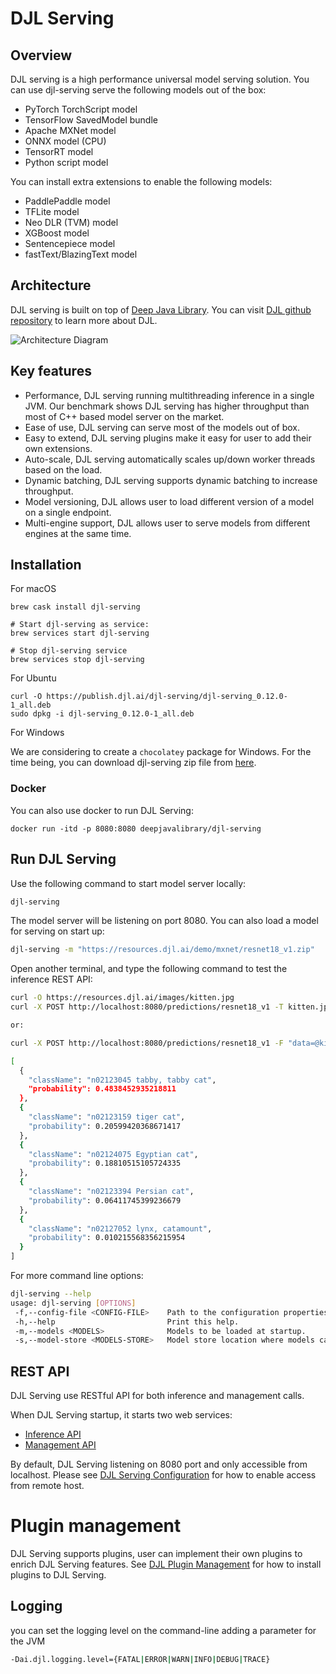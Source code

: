 # DJL Serving

## Overview

DJL serving is a high performance universal model serving solution. You can use djl-serving serve the
following models out of the box:

- PyTorch TorchScript model
- TensorFlow SavedModel bundle
- Apache MXNet model
- ONNX model (CPU)
- TensorRT model
- Python script model

You can install extra extensions to enable the following models:

- PaddlePaddle model
- TFLite model
- Neo DLR (TVM) model
- XGBoost model
- Sentencepiece model
- fastText/BlazingText model

## Architecture

DJL serving is built on top of [Deep Java Library](https://djl.ai). You can visit
[DJL github repository](https://github.com/deepjavalibrary/djl) to learn more about DJL. 

![Architecture Diagram](https://resources.djl.ai/images/djl-serving/architecture.png)

## Key features

- Performance, DJL serving running multithreading inference in a single JVM. Our benchmark shows
DJL serving has higher throughput than most of C++ based model server on the market.
- Ease of use, DJL serving can serve most of the models out of box.
- Easy to extend, DJL serving plugins make it easy for user to add their own extensions.
- Auto-scale, DJL serving automatically scales up/down worker threads based on the load.
- Dynamic batching, DJL serving supports dynamic batching to increase throughput.
- Model versioning, DJL allows user to load different version of a model on a single endpoint.
- Multi-engine support, DJL allows user to serve models from different engines at the same time.

## Installation

For macOS

```
brew cask install djl-serving

# Start djl-serving as service:
brew services start djl-serving

# Stop djl-serving service
brew services stop djl-serving
```

For Ubuntu

```
curl -O https://publish.djl.ai/djl-serving/djl-serving_0.12.0-1_all.deb
sudo dpkg -i djl-serving_0.12.0-1_all.deb
```

For Windows

We are considering to create a `chocolatey` package for Windows. For the time being, you can 
download djl-serving zip file from [here](https://publish.djl.ai/djl-serving/serving-0.12.0.zip).

### Docker

You can also use docker to run DJL Serving:

```
docker run -itd -p 8080:8080 deepjavalibrary/djl-serving
```

## Run DJL Serving

Use the following command to start model server locally:

```sh
djl-serving
```

The model server will be listening on port 8080. You can also load a model for serving on start up:

```sh
djl-serving -m "https://resources.djl.ai/demo/mxnet/resnet18_v1.zip"
```

Open another terminal, and type the following command to test the inference REST API:

```sh
curl -O https://resources.djl.ai/images/kitten.jpg
curl -X POST http://localhost:8080/predictions/resnet18_v1 -T kitten.jpg

or:

curl -X POST http://localhost:8080/predictions/resnet18_v1 -F "data=@kitten.jpg"

[
  {
    "className": "n02123045 tabby, tabby cat",
    "probability": 0.4838452935218811
  },
  {
    "className": "n02123159 tiger cat",
    "probability": 0.20599420368671417
  },
  {
    "className": "n02124075 Egyptian cat",
    "probability": 0.18810515105724335
  },
  {
    "className": "n02123394 Persian cat",
    "probability": 0.06411745399236679
  },
  {
    "className": "n02127052 lynx, catamount",
    "probability": 0.010215568356215954
  }
]
```

For more command line options:

```sh
djl-serving --help
usage: djl-serving [OPTIONS]
 -f,--config-file <CONFIG-FILE>    Path to the configuration properties file.
 -h,--help                         Print this help.
 -m,--models <MODELS>              Models to be loaded at startup.
 -s,--model-store <MODELS-STORE>   Model store location where models can be loaded.
```

## REST API

DJL Serving use RESTful API for both inference and management calls.

When DJL Serving startup, it starts two web services:
* [Inference API](serving/docs/inference_api.md)
* [Management API](serving/docs/management_api.md)

By default, DJL Serving listening on 8080 port and only accessible from localhost.
Please see [DJL Serving Configuration](serving/docs/configuration.md) for how to enable access from remote host.

# Plugin management

DJL Serving supports plugins, user can implement their own plugins to enrich DJL Serving features.
See [DJL Plugin Management](serving/docs/plugin_management.md) for how to install plugins to DJL Serving.

## Logging
you can set the logging level on the command-line adding a parameter for the JVM

```sh
-Dai.djl.logging.level={FATAL|ERROR|WARN|INFO|DEBUG|TRACE}
```
